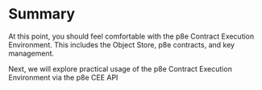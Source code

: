 # Summary

At this point, you should feel comfortable with the p8e Contract Execution Environment. This includes the Object Store, p8e contracts, and key management.

Next, we will explore practical usage of the p8e Contract Execution Environment via the p8e CEE API
